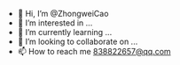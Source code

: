 - 👋 Hi, I’m @ZhongweiCao
- 👀 I’m interested in ...
- 🌱 I’m currently learning ...
- 💞️ I’m looking to collaborate on ...
- 📫 How to reach me 838822657@qq.com

<!---
ZhongweiC/ZhongweiC is a ✨ special ✨ repository because its `README.md` (this file) appears on your GitHub profile.
You can click the Preview link to take a look at your changes.
--->
